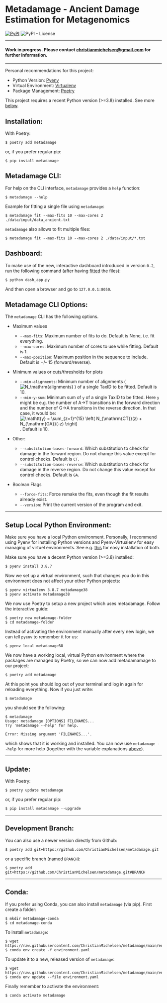 # Metadamage - Ancient Damage Estimation for Metagenomics

[![PyPI](https://img.shields.io/pypi/v/metadamage)](https://pypi.org/project/metadamage) ![PyPI - License](https://img.shields.io/pypi/l/metadamage)

---

#### Work in progress. Please contact christianmichelsen@gmail.com for further information.

---


Personal recommendations for this project:

- Python Version: [Pyenv](https://github.com/pyenv/pyenv)
- Virtual Environment:  [Virtualenv](https://github.com/pyenv/pyenv-virtualenv)
- Package Management: [Poetry](https://python-poetry.org/)

This project requires a recent Python version (>=3.8) installed. See more [below](#setup).


## <a name="install"></a> Installation:

With Poetry:
```console
$ poetry add metadamage
```
or, if you prefer regular pip:
```console
$ pip install metadamage
```

## <a name="cli"></a> Metadamage CLI:

For help on the CLI interface, `metadamage` provides a `help` function:

```console
$ metadamage --help
```

Example for fitting a single file using `metadamage`:
```console
$ metadamage fit --max-fits 10 --max-cores 2 ./data/input/data_ancient.txt
```

`metadamage` also allows to fit multiple files:
```console
$ metadamage fit --max-fits 10 --max-cores 2 ./data/input/*.txt
```

## <a name="dash"></a> Dashboard:

To make use of the new, interactive dashboard introduced in version `0.2`, run the following command (after having [fitted](#cli) the files):

```console
$ python dash_app.py
```

And then open a browser and go to `127.0.0.1:8050`.

## <a name="options"></a> Metadamage CLI Options:

The `metadamage` CLI has the following options.

- Maximum values
  - `--max-fits`: Maximum number of fits to do. Default is None, i.e. fit everything.
  - `--max-cores`: Maximum number of cores to use while fitting. Default is 1.
  - `--max-position`: Maximum position in the sequence to include. Default is +/- 15 (forward/reverse).

- Minimum values or cuts/thresholds for plots
  - `--min-alignments`: Minimum number of alignments (![N_\mathrm{alignments}](https://render.githubusercontent.com/render/math?math=%5Clarge+%5Cdisplaystyle+N_%5Cmathrm%7Balignments%7D)
) of a single TaxID to be fitted. Default is 10.
  - `--min-y-sum`: Minimum sum of `y` of a single TaxID to be fitted. Here `y` might be e.g. the number of A→T transitions in the forward direction and the number of G→A transitions in the reverse direction.  In that case, it would be: ![\mathtt{y} = \sum_{z=1}^{15} \left( N_{\mathrm{CT}}(z)  +  N_{\mathrm{GA}}(-z) \right)](https://render.githubusercontent.com/render/math?math=%5Ctextstyle+%5Cmathtt%7By%7D+%3D+%5Csum_%7Bz%3D1%7D%5E%7B15%7D+%5Cleft%28+N_%7B%5Cmathrm%7BCT%7D%7D%28z%29++%2B++N_%7B%5Cmathrm%7BGA%7D%7D%28-z%29+%5Cright%29).  Default is 10.

- Other:
  - `--substitution-bases-forward`:  Which substitution to check for damage in the forward region. Do not change this value except for control checks. Default is `CT`.
  - `--substitution-bases-reverse`:  Which substitution to check for damage in the reverse region. Do not change this value except for control checks. Default is `GA`.

- Boolean Flags
  <!-- - `--force-reload-files`: Force reload the original datafile (and thus not load the autogenerated parquet file). -->
  - `--force-fits`: Force remake the fits, even though the fit results already exist.
  <!-- - `--force-plots`: Force recreate  the plots, even though the plots already exist. -->
  <!-- - `--force-no-plots`: Force not to make any plots at all, even though `max-plots` exists (and is >0). -->

  - `--version`: Print the current version of the program and exit.


<!-- [tex-image-link-generator](https://tex-image-link-generator.herokuapp.com/) -->
<!-- https://gist.github.com/a-rodin/fef3f543412d6e1ec5b6cf55bf197d7b -->

---

## <a name="setup"></a> Setup Local Python Environment:

Make sure you have a local Python environment. Personally, I recommend using Pyenv for installing Python versions and Pyenv-Virtualenv for easy managing of virtuel environments. See e.g. [this](https://github.com/pyenv/pyenv-installer#pyenv-installer) for easy installation of both.

Make sure you have a decent Python version (>=3.8) installed:
```console
$ pyenv install 3.8.7
```

Now we set up a virtual environment, such that changes you do in this environment does not affect your other Python projects:
```console
$ pyenv virtualenv 3.8.7 metadamage38
$ pyenv activate metadamage38
```

We now use Poetry to setup a new project which uses metadamage. Follow the interactive guide:
```console
$ poetry new metadamage-folder
$ cd metadamage-folder
```

Instead of activating the environment manually after every new login, we can tell `pyenv` to remember it for us:
```console
$ pyenv local metadamage38
```

We now have a working local, virtual Python environment where the packages are managed by Poetry, so we can now add metadamamage to our project:
```console
$ poetry add metadamage
```

At this point you should log out of your terminal and log in again for reloading everything. Now if you just write:

```console
$ metadamage
```

you should see the following:

```console
$ metadamage
Usage: metadamage [OPTIONS] FILENAMES...
Try 'metadamage --help' for help.

Error: Missing argument 'FILENAMES...'.
```

which shows that it is working and installed. You can now use `metadamage --help` for more help (together with the variable explanations [above](#options)).

---

## <a name="update"></a> Update:

With Poetry:
```console
$ poetry update metadamage
```
or, if you prefer regular pip:
```console
$ pip install metadamage --upgrade
```

---

## <a name="dev_branch"></a> Development Branch:

You can also use a newer version directly from Github:
```console
$ poetry add git+https://github.com/ChristianMichelsen/metadamage.git
```
or a specific branch (named `BRANCH`):
```console
$ poetry add git+https://github.com/ChristianMichelsen/metadamage.git#BRANCH
```

---

## Conda:

If you prefer using Conda, you can also install `metadamage` (via pip). First create a folder:
```console
$ mkdir metadamage-conda
$ cd metadamage-conda
```

To install `metadamage`:
```console
$ wget https://raw.githubusercontent.com/ChristianMichelsen/metadamage/main/environment.yaml
$ conda env create -f environment.yaml
```

To update it to a new, released version of `metadamage`:
```console
$ wget https://raw.githubusercontent.com/ChristianMichelsen/metadamage/main/environment.yaml
$ conda env update --file environment.yaml
```

Finally remember to activate the environment:
```console
$ conda activate metadamage
```

<!-- poetry add git+https://github.com/christianmichelsen/metadamage.git -->
<!-- poetry add git+https://github.com/christianmichelsen/metadamage.git#develop -->
